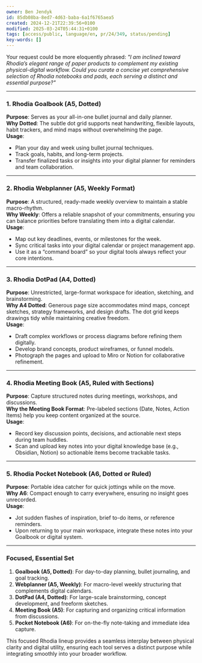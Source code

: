 ```yaml
---
owner: Ben Jendyk
id: 85db08ba-8ed7-4d63-baba-6a1f6765aea5
created: 2024-12-21T22:39:56+0100
modified: 2025-03-24T05:44:31+0100
tags: [access/public, language/en, pr/24/349, status/pending]
key-words: []
---
```




Your request could be more eloquently phrased: *"I am inclined toward Rhodia’s elegant range of paper products to complement my existing physical-digital workflow. Could you curate a concise yet comprehensive selection of Rhodia notebooks and pads, each serving a distinct and essential purpose?"*

---

### **1. Rhodia Goalbook (A5, Dotted)**

**Purpose**: Serves as your all-in-one bullet journal and daily planner.  
**Why Dotted**: The subtle dot grid supports neat handwriting, flexible layouts, habit trackers, and mind maps without overwhelming the page.  
**Usage**:
- Plan your day and week using bullet journal techniques.  
- Track goals, habits, and long-term projects.  
- Transfer finalized tasks or insights into your digital planner for reminders and team collaboration.

---

### **2. Rhodia Webplanner (A5, Weekly Format)**

**Purpose**: A structured, ready-made weekly overview to maintain a stable macro-rhythm.  
**Why Weekly**: Offers a reliable snapshot of your commitments, ensuring you can balance priorities before translating them into a digital calendar.  
**Usage**:
- Map out key deadlines, events, or milestones for the week.  
- Sync critical tasks into your digital calendar or project management app.  
- Use it as a “command board” so your digital tools always reflect your core intentions.

---

### **3. Rhodia DotPad (A4, Dotted)**

**Purpose**: Unrestricted, large-format workspace for ideation, sketching, and brainstorming.  
**Why A4 Dotted**: Generous page size accommodates mind maps, concept sketches, strategy frameworks, and design drafts. The dot grid keeps drawings tidy while maintaining creative freedom.  
**Usage**:
- Draft complex workflows or process diagrams before refining them digitally.  
- Develop brand concepts, product wireframes, or funnel models.  
- Photograph the pages and upload to Miro or Notion for collaborative refinement.

---

### **4. Rhodia Meeting Book (A5, Ruled with Sections)**

**Purpose**: Capture structured notes during meetings, workshops, and discussions.  
**Why the Meeting Book Format**: Pre-labeled sections (Date, Notes, Action Items) help you keep content organized at the source.  
**Usage**:
- Record key discussion points, decisions, and actionable next steps during team huddles.  
- Scan and upload key notes into your digital knowledge base (e.g., Obsidian, Notion) so actionable items become trackable tasks.

---

### **5. Rhodia Pocket Notebook (A6, Dotted or Ruled)**

**Purpose**: Portable idea catcher for quick jottings while on the move.  
**Why A6**: Compact enough to carry everywhere, ensuring no insight goes unrecorded.  
**Usage**:
- Jot sudden flashes of inspiration, brief to-do items, or reference reminders.  
- Upon returning to your main workspace, integrate these notes into your Goalbook or digital system.

---

### **Focused, Essential Set**

1. **Goalbook (A5, Dotted)**: For day-to-day planning, bullet journaling, and goal tracking.  
2. **Webplanner (A5, Weekly)**: For macro-level weekly structuring that complements digital calendars.  
3. **DotPad (A4, Dotted)**: For large-scale brainstorming, concept development, and freeform sketches.  
4. **Meeting Book (A5)**: For capturing and organizing critical information from discussions.  
5. **Pocket Notebook (A6)**: For on-the-fly note-taking and immediate idea capture.

This focused Rhodia lineup provides a seamless interplay between physical clarity and digital utility, ensuring each tool serves a distinct purpose while integrating smoothly into your broader workflow.
